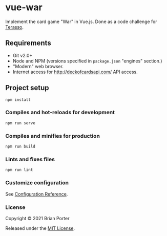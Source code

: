 # vue-war

Implement the card game "War" in Vue.js. Done as a code challenge for [Terasso](https://terraso.org/about/).


## Requirements

- Git v2.0+
- Node and NPM (versions specified in `package.json` "engines" section.)
- "Modern" web browser.
- Internet access for http://deckofcardsapi.com/ API access.


## Project setup

```
npm install
```


### Compiles and hot-reloads for development

```
npm run serve
```


### Compiles and minifies for production

```
npm run build
```


### Lints and fixes files

```
npm run lint
```


### Customize configuration

See [Configuration Reference](https://cli.vuejs.org/config/).


### License

Copyright &copy; 2021 Brian Porter

Released under the [MIT License](LICENSE).
